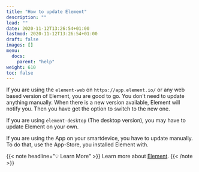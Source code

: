 ```yaml
---
title: "How to update Element"
description: ""
lead: ""
date: 2020-11-12T13:26:54+01:00
lastmod: 2020-11-12T13:26:54+01:00
draft: false
images: []
menu:
  docs:
    parent: "help"
weight: 610
toc: false
---
```


If you are using the `element-web` on `https://app.element.io/` or any web
based version of Element, you are good to go. You don't need to update
anything manually. When there is a new version available, Element will notify
you. Then you have get the option to switch to the new one.

If you are using `element-desktop` (The desktop version), you may have to
update Element on your own.

If you are using the App on your smartdevice, you have to update manually.
To do that, use the App-Store, you installed Element with.

{{< note headline="💡 Learn More" >}}
Learn more about <a href="https://element.io/get-started">Element</a>.
{{< /note >}}
